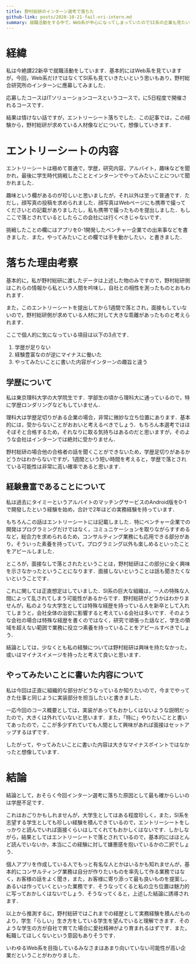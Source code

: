 ```yaml
---
title: 野村総研のインターン選考で落ちた
github-link: posts/2020-10-21-fail-nri-intern.md
summary: 就職活動をする中で，Web系が中心になってしまっていたのでSI系の企業も見たいと思い，2020年度の野村総研のインターンシップに応募したところ落ちた話をします
---
```


# 経緯
私は今絶讃22新卒で就職活動をしています．基本的にはWeb系を見ていますが，今回，Web系だけではなくてSI系も見ていきたいという思いもあり，野村総合研究所のインターンに應募してみました．

応募したコースはITソリューションコースというコースで，に5日程度で開催されるコースです．

結果は情けない話ですが，エントリーシート落ちでした．この記事では，この経験から，野村総研が求めている人材像などについて，想像していきます．

# エントリーシートの内容
エントリーシートは極めて普通で，学歴，研究内容，アルバイト，趣味などを聞かれ，最後に学生時代挑戦したこととインターンでやってみたいことについて聞かれました．

趣味という欄があるのが珍しいと思いましたが，それ以外は至って普通です．ただし，顔写真の投稿を求められました．顔写真はWebページにも携帯で撮ってくださいとの記載がありましたし，私も携帯で撮ったものを提出しました．もしここで落とされているとしたらこの会社には行くべきじゃないです．

挑戦したことの欄にはアプリを0-1開発したベンチャー企業での出来事などを書きました．また，やってみたいことの欄では手を動かしたい，と書きました．

# 落ちた理由考察
基本的に，私が野村総研に渡したデータは上述した物のみですので，野村総研側はこれらの情報から私という人間を吟味し，自社との相性を測ったものとおもわれます．

また，このエントリーシートを提出してから1週間で落とされ，面接もしていないので，野村総研側が求めている人材に対して大きな乖離があったものと考えられます．

ここで個人的に気になっている項目は以下の3点です．

1. 学歴が足りない
2. 経験豊富なのが逆にマイナスに働いた
3. やってみたいことに書いた内容がインターンの趣旨と違う

## 学歴について
私は東京理科大学の大学院生です．学部生の頃から理科大に通っているので，特に学歴ロンダリングなどもしていません．

理科大は学歴足切りがある企業の場合，非常に微妙な立ち位置にあります．基本的には，受からないことがおおいと考えるべきでしょう．もちろん本選考ではほそぼそと合格するため，それなりに取る気持ちはあるのだと思いますが，そのような会社はインターンでは絶対に受かりません．

野村総研の場合他の合格者の話を聞くことができないため，学歴足切りがあるかどうかはわからないですが，1週間という短い時間を考えると，学歴で落とされている可能性は非常に高い確率であると思います．

## 経験豊富であることについて
私は過去にタイミーというアルバイトのマッチングサービスのAndroid版を0-1で開發したという経験を始め，合計で2年ほどの実務経験を持っています．

もちろんこの話はエントリーシートには記載しました．特にベンチャー企業での開発はプログラミングだけではなく，コミュニケーションを取りながらすすめるなど，総合力を求められるため，コンサルティング業務にも応用できる部分があり，そういった素養を持っていて，プログラミング以外も楽しめるといったことをアピールしました．

ところが，面接なしで落とされたということは，野村総研はこの部分に全く興味を示さなかったということになります．面接しないということは話も聞きたくないということです．

これに関しては正直想定はしていました．SI系の巨大な組織は，一人の特殊な人間によって乱されてしまう可能性があるからです．野村総研がどうかはわかりませんが，私のような大学生としては特殊な経歴を持っている人を新卒として入れてしまうと，会社全体の治安に影響すると考えている会社は多いです．そのような会社の場合は特殊な経歴を書くのではなく，研究で頑張った話など，学生の領域を超えない範囲で業務に役立つ素養を持っていることをアピールすべきでしょう．

結論としては，少なくとも私の経験については野村総研は興味を持たなかった，或いはマイナスイメージを持ったと考えて良いと思います．

## やってみたいことに書いた内容について
私は今回は正直に組織的な部分がどうなっているか知りたいので，今までやってきた仕事と同じように実装部分を担当したいと書きました．

一応今回のコース概要としては，実装があってもおかしくはないような説明だったので，大きくは外れていないと思います．また，「特に」やりたいことと書いてあったので，ここが多少ずれていても人間として興味があれば面接はセットアップするはずです．

したがって，やってみたいことに書いた内容は大きなマイナスポイントではなかったと想像しています．

# 結論
結論として，おそらく今回インターン選考に落ちた原因として最も確からしいのは学歴不足です．

これはおごりかもしれませんが，大学生としてはある程度珍しく，また，SI系を志望する学生としても珍しい経験を積んできているので，エントリーシートをしっかりと読んでいれば面接くらいはしてくれてもおかしくはないです．しかしながら，結果としてはエントリーシートで落とされているので，基本的にはほとんど読んでいないか，本当にこの経験に対して嫌悪感を抱いているかの二択でしょう．

個人アプリを作成している人でもっと有名な人とかはいるかも知れませんが，基本的にコンサルティング業務は自分が作りたいものを率先して作る業務ではなく，お客様の話をよく聞き，また，お客様に寄り添って最も良いものを提案し，あるいは作っていくといった業務です．そうなってくると私の立ち位置は魅力的に写っておかしくはないでしょう．そうなってくると，上述した結論に誘導されます．

以上から推測するに，野村総研ではこれまでの経歴として実務経験を積んだものより，学生「らしい」生き方をしている学生を望んでいると理解できます．そのような学生の方が自社で育てた場合に愛社精神がより育まれるはずです．また，転職してほしくないという意図もありそうです．

いわゆるWeb系を目指しているみなさまはあまり向いていない可能性が高い企業だということがわかりました．

